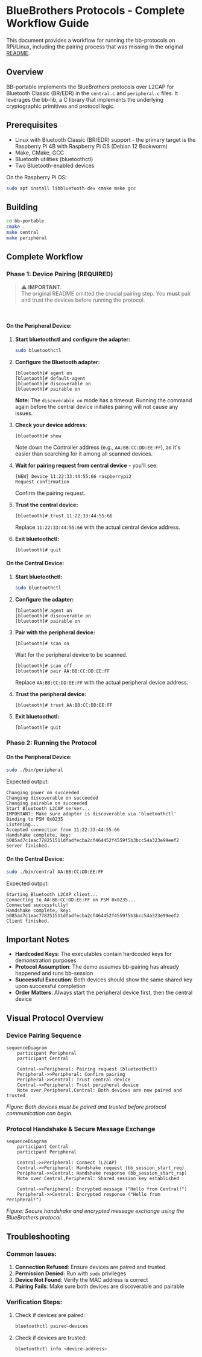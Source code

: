 # BlueBrothers Protocols - Complete Workflow Guide

This document provides a workflow for running the bb-protocols on RPi/Linux, including the pairing process that was missing in the original [README](https://github.com/sacca97/bb-protocols/tree/main/bb-portable).

## Overview

BB-portable implements the BlueBrothers protocols over L2CAP for Bluetooth Classic (BR/EDR) in the `central.c` and `peripheral.c` files. It leverages the bb-lib, a C library that implements the underlying cryptographic primitives and protocol logic.

## Prerequisites

- Linux with Bluetooth Classic (BR/EDR) support - the primary target is the Raspberry Pi 4B with Raspberry Pi OS (Debian 12 Bookworm)
- Make, CMake, GCC
- Bluetooth utilities (bluetoothctl)
- Two Bluetooth-enabled devices

On the Raspberry Pi OS:

```bash
sudo apt install libbluetooth-dev cmake make gcc
```


## Building

```bash
cd bb-portable
cmake .
make central
make peripheral
```

## Complete Workflow

### Phase 1: Device Pairing (REQUIRED)

>⚠️ **IMPORTANT**: <br>The original README omitted the crucial pairing step. You **must** pair and trust the devices before running the protocol.
<br>

#### On the Peripheral Device:

1. **Start bluetoothctl and configure the adapter:**
   ```bash
   sudo bluetoothctl
   ```
   
2. **Configure the Bluetooth adapter:**
   ```
   [bluetooth]# agent on
   [bluetooth]# default-agent
   [bluetooth]# discoverable on
   [bluetooth]# pairable on
   ```

   **Note:** The `discoverable on` mode has a timeout. Running the command again before the central device initiates pairing will not cause any issues. 

3. **Check your device address:**
   ```
   [bluetooth]# show
   ```
   Note down the Controller address (e.g., `AA:BB:CC:DD:EE:FF`), as it's easier than searching for it among all scanned devices.

4. **Wait for pairing request from central device** - you'll see:
   ```
   [NEW] Device 11:22:33:44:55:66 raspberrypi2
   Request confirmation
   ```
   Confirm the pairing request.

5. **Trust the central device:**
   ```
   [bluetooth]# trust 11:22:33:44:55:66
   ```
   Replace `11:22:33:44:55:66` with the actual central device address.

6. **Exit bluetoothctl:**
   ```
   [bluetooth]# quit
   ```

#### On the Central Device:

1. **Start bluetoothctl:**
   ```bash
   sudo bluetoothctl
   ```

2. **Configure the adapter:**
   ```
   [bluetooth]# agent on
   [bluetooth]# discoverable on
   [bluetooth]# pairable on
   ```

3. **Pair with the peripheral device:**
   ```
   [bluetooth]# scan on
   ```
   Wait for the peripheral device to be scanned.
   ```
   [bluetooth]# scan off
   [bluetooth]# pair AA:BB:CC:DD:EE:FF
   ```
   Replace `AA:BB:CC:DD:EE:FF` with the actual peripheral device address.

4. **Trust the peripheral device:**
   ```
   [bluetooth]# trust AA:BB:CC:DD:EE:FF
   ```

5. **Exit bluetoothctl:**
   ```
   [bluetooth]# quit
   ```

### Phase 2: Running the Protocol

#### On the Peripheral Device:

```bash
sudo ./bin/peripheral
```

Expected output:
```
Changing power on succeeded
Changing discoverable on succeeded
Changing pairable on succeeded
Start Bluetooth L2CAP server...
IMPORTANT: Make sure adapter is discoverable via 'bluetoothctl'
Binding to PSM 0x0235
Listening...
Accepted connection from 11:22:33:44:55:66
Handshake complete, key:
b085ad7c1eac778251511dfadfecba2cf464452f4559f5b3bcc54a323e99eef2
Server finished.
```

#### On the Central Device:

```bash
sudo ./bin/central AA:BB:CC:DD:EE:FF
```

Expected output:
```
Starting Bluetooth L2CAP client...
Connecting to AA:BB:CC:DD:EE:FF on PSM 0x0235...
Connected successfully!
Handshake complete, key:
b085ad7c1eac778251511dfadfecba2cf464452f4559f5b3bcc54a323e99eef2
Client finished.
```

## Important Notes

- **Hardcoded Keys**: The executables contain hardcoded keys for demonstration purposes
- **Protocol Assumption**: The demo assumes bb-pairing has already happened and runs bb-session
- **Successful Execution**: Both devices should show the same shared key upon successful completion
- **Order Matters**: Always start the peripheral device first, then the central device

## Visual Protocol Overview

### Device Pairing Sequence

```mermaid
sequenceDiagram
    participant Peripheral
    participant Central

    Central->>Peripheral: Pairing request (bluetoothctl)
    Peripheral->>Peripheral: Confirm pairing
    Peripheral->>Central: Trust central device
    Central->>Peripheral: Trust peripheral device
    Note over Peripheral,Central: Both devices are now paired and trusted
```

*Figure: Both devices must be paired and trusted before protocol communication can begin.*

### Protocol Handshake & Secure Message Exchange

```mermaid
sequenceDiagram
    participant Central
    participant Peripheral

    Central->>Peripheral: Connect (L2CAP)
    Central->>Peripheral: Handshake request (bb_session_start_req)
    Peripheral->>Central: Handshake response (bb_session_start_rsp)
    Note over Central,Peripheral: Shared session key established

    Central->>Peripheral: Encrypted message ("Hello from Central!")
    Peripheral->>Central: Encrypted response ("Hello from Peripheral!")
```

*Figure: Secure handshake and encrypted message exchange using the BlueBrothers protocol.*


## Troubleshooting

### Common Issues:

1. **Connection Refused**: Ensure devices are paired and trusted
2. **Permission Denied**: Run with `sudo` privileges
3. **Device Not Found**: Verify the MAC address is correct
4. **Pairing Fails**: Make sure both devices are discoverable and pairable

### Verification Steps:

1. Check if devices are paired:
   ```bash
   bluetoothctl paired-devices
   ```

2. Check if devices are trusted:
   ```bash
   bluetoothctl info <device-address>
   ```

